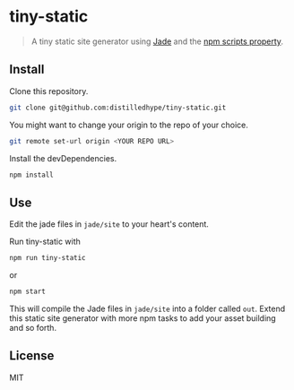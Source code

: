 # tiny-static

> A tiny static site generator using [Jade](http://jade-lang.com) and
the [npm scripts property](https://docs.npmjs.com/misc/scripts).

## Install

Clone this repository.

```sh
git clone git@github.com:distilledhype/tiny-static.git
```

You might want to change your origin to the repo of your choice.

```sh
git remote set-url origin <YOUR REPO URL>
```

Install the devDependencies.

```sh
npm install
```

## Use

Edit the jade files in `jade/site` to your heart's content.

Run tiny-static with

```sh
npm run tiny-static
```

or

```sh
npm start
```

This will compile the Jade files in `jade/site` into a folder called `out`.
Extend this static site generator with more npm tasks to add your asset building and so forth.

## License
MIT
